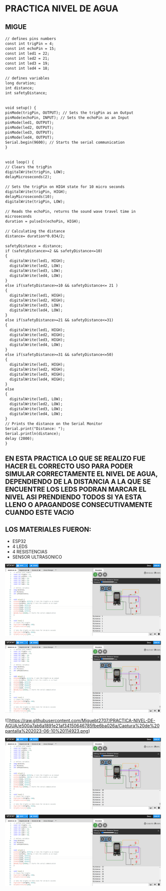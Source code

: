 # PRACTICA NIVEL DE AGUA 
## MIGUE
```
// defines pins numbers
const int trigPin = 4;
const int echoPin = 15;
const int led1 = 22;
const int led2 = 21;
const int led3 = 19;
const int led4 = 18;

// defines variables
long duration;
int distance;
int safetyDistance;


void setup() {
pinMode(trigPin, OUTPUT); // Sets the trigPin as an Output
pinMode(echoPin, INPUT); // Sets the echoPin as an Input
pinMode(led1, OUTPUT);
pinMode(led2, OUTPUT);
pinMode(led3, OUTPUT);
pinMode(led4, OUTPUT);
Serial.begin(9600); // Starts the serial communication
}


void loop() {
// Clears the trigPin
digitalWrite(trigPin, LOW);
delayMicroseconds(2);

// Sets the trigPin on HIGH state for 10 micro seconds
digitalWrite(trigPin, HIGH);
delayMicroseconds(10);
digitalWrite(trigPin, LOW);

// Reads the echoPin, returns the sound wave travel time in microseconds
duration = pulseIn(echoPin, HIGH);

// Calculating the distance
distance= duration*0.034/2;

safetyDistance = distance;
if (safetyDistance>=2 && safetyDistance<=10)
{
  digitalWrite(led1, HIGH);
  digitalWrite(led2, LOW);
  digitalWrite(led3, LOW);
  digitalWrite(led4, LOW);
}
else if(safetyDistance>=10 && safetyDistance<= 21 ) 
{
  digitalWrite(led1, HIGH);
  digitalWrite(led2, HIGH);
  digitalWrite(led3, LOW);
  digitalWrite(led4, LOW);
}
else if(safetyDistance>=21 && safetyDistance<=31) 
{
  digitalWrite(led1, HIGH);
  digitalWrite(led2, HIGH);
  digitalWrite(led3, HIGH);
  digitalWrite(led4, LOW);
}
else if(safetyDistance>=31 && safetyDistance<=50) 
{
  digitalWrite(led1, HIGH);
  digitalWrite(led2, HIGH);
  digitalWrite(led3, HIGH);
  digitalWrite(led4, HIGH);
}
else  
{
  digitalWrite(led1, LOW);
  digitalWrite(led2, LOW);
  digitalWrite(led3, LOW);
  digitalWrite(led4, LOW);
}
// Prints the distance on the Serial Monitor
Serial.print("Distance: ");
Serial.println(distance);
delay (2000);
}

```


## EN ESTA PRACTICA LO QUE SE REALIZO FUE HACER EL CORRECTO USO PARA PODER SIMULAR CORRECTAMENTE EL NIVEL DE AGUA, DEPENDIENDO DE LA DISTANCIA A LA QUE SE ENCUENTRE LOS LEDS PODRAN MARCAR EL NIVEL ASI PRENDIENDO TODOS SI YA ESTA LLENO O APAGANDOSE CONSECUTIVAMENTE CUANDO ESTE VACIO 
## LOS MATERIALES FUERON:

  - ESP32
  - 4 LEDS
  - 4 RESISTENCIAS
 - SENSOR ULTRASONICO

![](https://raw.githubusercontent.com/Miguebt2707/PRACTICA-NIVEL-DE-AGUA/e500a7ab6a1891e21af34150646785fbe6ba026a/Captura%20de%20pantalla%202023-06-10%201147441.png)

![](https://raw.githubusercontent.com/Miguebt2707/PRACTICA-NIVEL-DE-AGUA/e500a7ab6a1891e21af34150646785fbe6ba026a/Captura%20de%20pantalla%202023-06-10%201148262.png)

![]https://raw.githubusercontent.com/Miguebt2707/PRACTICA-NIVEL-DE-AGUA/e500a7ab6a1891e21af34150646785fbe6ba026a/Captura%20de%20pantalla%202023-06-10%20114923.png)

![](https://raw.githubusercontent.com/Miguebt2707/PRACTICA-NIVEL-DE-AGUA/e500a7ab6a1891e21af34150646785fbe6ba026a/Captura%20de%20pantalla%202023-06-10%201150154.png)

![](https://raw.githubusercontent.com/Miguebt2707/PRACTICA-NIVEL-DE-AGUA/e500a7ab6a1891e21af34150646785fbe6ba026a/Captura%20de%20pantalla%202023-06-10%20115055.png)
